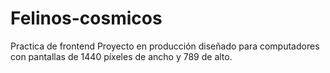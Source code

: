 # Felinos-cosmicos
Practica de frontend
Proyecto en producción diseñado para computadores con pantallas de 1440 píxeles de ancho y 789 de alto.

